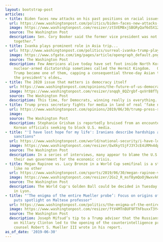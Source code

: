 ```yaml
---
layout: bootstrap-post
articles:
- title: Biden faces new attacks on his past positions on racial issues
  url: https://www.washingtonpost.com/politics/biden-faces-new-attacks-on-his-past-positions-on-racial-issues/2019/06/30/91beddae-9b6f-11e9-b27f-ed2942f73d70_story.html
  image: https://www.washingtonpost.com/resizer/ztSVEM8xjSBGRyQaf6d5X1ZXT2M=/1484x0/arc-anglerfish-washpost-prod-washpost.s3.amazonaws.com/public/RUMJBNE2TEI6TAYKEG43G23EVU.jpg
  source: The Washington Post
  description: Sen. Cory Booker said the former vice president was not “bringing people
    together.”
- title: Ivanka plays prominent role in Asia trip...
  url: http://www.washingtonpost.com/politics/surreal-ivanka-trump-plays-a-prominent-role-in-her-fathers-historic-korea-trip/2019/06/30/98695704-9b58-11e9-b27f-ed2942f73d70_story.html
  image: https://www.sfgate.com/img/pages/article/opengraph_default.png
  source: The Washington Post
  description: Few Americans alive today have set foot inside North Korea, the isolated,
    nuclear-armed dictatorship sometimes called the Hermit Kingdom.   On Sunday, Ivanka
    Trump became one of them, capping a consequential three-day Asian trip in which
    the president's eldes…
- title: The 2020 issue that matters is democracy itself
  url: https://www.washingtonpost.com/opinions/the-future-of-us-democracy-is-on-the-ballot-in-2020-dont-pretend-otherwise/2019/06/30/10c2e902-9aa2-11e9-916d-9c61607d8190_story.html
  image: https://www.washingtonpost.com/resizer/snqqh_8QZrgbf-qxVr88fTpp9tQ=/1484x0/arc-anglerfish-washpost-prod-washpost.s3.amazonaws.com/public/BJ6R7BUZ2AI6TDIKL3OX4IBFWE.jpg
  source: The Washington Post
  description: This time, for Democrats, winning really is everything.
- title: Trump press secretary fights for media in land of real ‘fake news’
  url: https://www.washingtonpost.com/opinions/2019/06/30/trump-press-secretary-fights-media-land-real-fake-news/
  image: 
  source: The Washington Post
  description: Stephanie Grisham is reportedly bruised from an encounter with North
    Korean officials seeking to block U.S. media.
- title: "'I have lost hope for my life': Iranians describe hardships as Trump expands
    sanctions"
  url: https://www.washingtonpost.com/world/national-security/i-have-lost-hope-for-my-life-iranians-describe-hardships-as-trump-expands-sanctions/2019/06/30/0f7d689a-9a86-11e9-8d0a-5edd7e2025b1_story.html
  image: https://www.washingtonpost.com/resizer/EwXkytSjFJ3YJcE4iRMn4dpdUwc=/1484x0/arc-anglerfish-washpost-prod-washpost.s3.amazonaws.com/public/B3FBLHU2XMI6TGQW3RKR5JNEHM.jpg
  source: The Washington Post
  description: In a series of interviews, many appear to blame the U.S. as well as
    their own government for the economic crisis.
- title: Megan Rapinoe vs. Lucy Bronze in a World Cup semifinal is a star-power matchup
    like no other
  url: https://www.washingtonpost.com/sports/2019/06/30/megan-rapinoe-vs-lucy-bronze-world-cup-semifinal-is-star-power-matchup-like-no-other/
  image: https://www.washingtonpost.com/resizer/2Gs2_R_msf8ymQoOjNwxvkGlz-M=/1484x0/arc-anglerfish-washpost-prod-washpost.s3.amazonaws.com/public/D7W3ZDEZRYI6TGQW3RKR5JNEHM.jpg
  source: The Washington Post
  description: The World Cup's Golden Ball could be decided in Tuesday's semifinal
    in Lyon.
- title: "‘The enigma of the entire Mueller probe’: Focus on origins of Russian investigation
    puts spotlight on Maltese professor"
  url: https://www.washingtonpost.com/politics/the-enigma-of-the-entire-mueller-probe-focus-on-origins-of-russian-investigation-puts-spotlight-on-maltese-professor/2019/06/30/b374fe8c-8185-11e9-bce7-40b4105f7ca0_story.html
  image: https://www.washingtonpost.com/resizer/ftV4MTnBUF9FThFbuxxT3Y4irfs=/1484x0/arc-anglerfish-washpost-prod-washpost.s3.amazonaws.com/public/V4CMKRUZYUI6TGQW3RKR5JNEHM.jpg
  source: The Washington Post
  description: Joseph Mifsud’s tip to a Trump adviser that the Russians had “dirt”
    on Hillary Clinton led to the opening of the counterintelligence probe, special
    counsel Robert S. Mueller III wrote in his report.
as_of_date: '2019-06-30'
---
```


